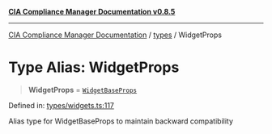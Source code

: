 [**CIA Compliance Manager Documentation v0.8.5**](../../README.md)

***

[CIA Compliance Manager Documentation](../../modules.md) / [types](../README.md) / WidgetProps

# Type Alias: WidgetProps

> **WidgetProps** = [`WidgetBaseProps`](../../typedoc-entry/interfaces/WidgetBaseProps.md)

Defined in: [types/widgets.ts:117](https://github.com/Hack23/cia-compliance-manager/blob/b7c3bc9644fb5b9d82b5b184ba290206da25104b/src/types/widgets.ts#L117)

Alias type for WidgetBaseProps to maintain backward compatibility
